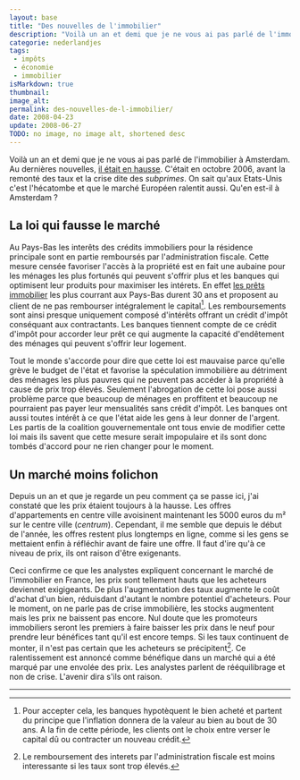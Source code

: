 ```yaml
---
layout: base
title: "Des nouvelles de l'immobilier"
description: "Voilà un an et demi que je ne vous ai pas parlé de l'immobilier à Amsterdam. Au dernières nouvelles, il était en hausse. C'était en octobre 2006, avant la"
categorie: nederlandjes
tags:
 - impôts
 - économie
 - immobilier
isMarkdown: true
thumbnail: 
image_alt: 
permalink: des-nouvelles-de-l-immobilier/
date: 2008-04-23
update: 2008-06-27
TODO: no image, no image alt, shortened desc
---
```


Voilà un an et demi que je ne vous ai pas parlé de l'immobilier à Amsterdam. Au dernières nouvelles, [il était en hausse](/immobilier-hausse). C'était en octobre 2006, avant la remonté des taux et la crise dite des *subprimes*. On sait qu'aux Etats-Unis c'est l'hécatombe et que le marché Européen ralentit aussi. Qu'en est-il à Amsterdam ?

## La loi qui fausse le marché
Au Pays-Bas les interêts des crédits immobiliers pour la résidence principale sont en partie remboursés par l'administration fiscale. Cette mesure censée favoriser l'accès à la propriété est en fait une aubaine pour les ménages les plus fortunés qui peuvent s'offrir plus et les banques qui optimisent leur produits pour maximiser les intérets. En effet [les prêts immobilier](/credits-pays-bas) les plus courrant aux Pays-Bas durent 30 ans et proposent au client de ne pas rembourser intégralement le capital[^1]. Les remboursements sont ainsi presque uniquement composé d'intérêts offrant un crédit d'impôt conséquant aux contractants. Les banques tiennent compte de ce crédit d'impôt pour accorder leur prêt ce qui augmente la capacité d'endêtement des ménages qui peuvent s'offrir leur logement.

Tout le monde s'accorde pour dire que cette loi est mauvaise parce qu'elle grève le budget de l'état et favorise la spéculation immobilière au détriment des ménages les plus pauvres qui ne peuvent pas accéder à la propriété à cause de prix trop élevés. Seulement l'abrogation de cette loi pose aussi problème parce que beaucoup de ménages en proffitent et beaucoup ne pourraient pas payer leur mensualités sans crédit d'impôt. Les banques ont aussi toutes intérêt à ce que l'état aide les gens à leur donner de l'argent. Les partis de la coalition gouvernementale ont tous envie de modifier cette loi mais ils savent que cette mesure serait impopulaire et ils sont donc tombés d'accord pour ne rien changer pour le moment.

## Un marché moins folichon
Depuis un an et que je regarde un peu comment ça se passe ici, j'ai constaté que les prix étaient toujours à la hausse. Les offres d'appartements en centre ville avoisinent maintenant les 5000 euros du m² sur le centre ville (*centrum*). Cependant, il me semble que depuis le début de l'année, les offres restent plus longtemps en ligne, comme si les gens se mettaient enfin à réfléchir avant de faire une offre. Il faut d'ire qu'à ce niveau de prix, ils ont raison d'être exigenants.

Ceci confirme ce que les analystes expliquent concernant le marché de l'immobilier en France, les prix sont tellement hauts que les acheteurs deviennet exigigeants. De plus l'augmentation des taux augmente le coût d'achat d'un bien, réduisdant d'autant le nombre potentiel d'acheteurs. Pour le moment, on ne parle pas de crise immobilière, les stocks augmentent mais les prix ne baissent pas encore. Nul doute que les promoteurs immobiliers seront les premiers à faire baisser les prix dans le neuf pour prendre leur bénéfices tant qu'il est encore temps. Si les taux continuent de monter, il n'est pas certain que les acheteurs se précipitent[^2]. Ce ralentissement est annoncé comme bénéfique dans un marché qui a été marqué par une envolée des prix. Les analystes parlent de rééquilibrage et non de crise. L'avenir dira s'ils ont raison.

---
[^1]: Pour accepter cela, les banques hypotèquent le bien acheté et partent du principe que l'inflation donnera de la valeur au bien au bout de 30 ans. A la fin de cette période, les clients ont le choix entre verser le capital dû ou contracter un nouveau crédit.
[^2]: Le remboursement des interets par l'administration fiscale est moins interessante si les taux sont trop élevés.